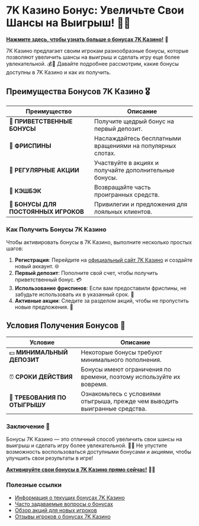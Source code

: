 # 7K Казино Бонус: Увеличьте Свои Шансы на Выигрыш! 🎉✨

[**Нажмите здесь, чтобы узнать больше о бонусах 7K Казино!**](https://brandplay.link/BvQyFShp) 🤑

7K Казино предлагает своим игрокам разнообразные бонусы, которые позволяют увеличить шансы на выигрыш и сделать игру еще более увлекательной. 💰🎲 Давайте подробнее рассмотрим, какие бонусы доступны в 7K Казино и как их получить.

## Преимущества Бонусов 7K Казино 🎖️

| **Преимущество**                 | **Описание**                                          |
|----------------------------------|------------------------------------------------------|
| 🎁 **ПРИВЕТСТВЕННЫЕ БОНУСЫ**      | Получите щедрый бонус на первый депозит.             |
| 🎰 **ФРИСПИНЫ**                   | Наслаждайтесь бесплатными вращениями на популярных слотах. |
| 🎊 **РЕГУЛЯРНЫЕ АКЦИИ**           | Участвуйте в акциях и получайте дополнительные бонусы. |
| 💸 **КЭШБЭК**                    | Возвращайте часть проигранных средств.              |
| 🌟 **БОНУСЫ ДЛЯ ПОСТОЯННЫХ ИГРОКОВ** | Привилегии и предложения для лояльных клиентов.     |

### Как Получить Бонусы 7K Казино

Чтобы активировать бонусы в 7K Казино, выполните несколько простых шагов:

1. **Регистрация**: Перейдите на [официальный сайт 7K Казино](https://brandplay.link/BvQyFShp) и создайте новый аккаунт. 🌐
2. **Первый депозит**: Пополните свой счет, чтобы получить приветственный бонус. 💳
3. **Использование фриспинов**: Если вам предоставили фриспины, не забудьте использовать их в указанный срок. 🎉
4. **Активные акции**: Следите за разделом акций, чтобы не пропустить новые предложения. 📅

## Условия Получения Бонусов 🎲

| **Условие**                      | **Описание**                                          |
|----------------------------------|------------------------------------------------------|
| 💵 **МИНИМАЛЬНЫЙ ДЕПОЗИТ**       | Некоторые бонусы требуют минимального пополнения.    |
| ⏰ **СРОКИ ДЕЙСТВИЯ**            | Бонусы имеют ограничения по времени, поэтому используйте их вовремя. |
| 📜 **ТРЕБОВАНИЯ ПО ОТЫГРЫШУ**     | Ознакомьтесь с условиями отыгрыша, прежде чем выводить выигранные средства. |

### Заключение 🎊

Бонусы 7K Казино — это отличный способ увеличить свои шансы на выигрыш и сделать игру более увлекательной. 🌟💸 Не упустите возможность воспользоваться доступными бонусами и акциями, чтобы улучшить свои результаты в игре!

[**Активируйте свои бонусы в 7K Казино прямо сейчас!**](https://brandplay.link/BvQyFShp) 💪🎊

### Полезные ссылки
- [Информация о текущих бонусах 7K Казино](https://brandplay.link/BvQyFShp)
- [Часто задаваемые вопросы о бонусах](https://brandplay.link/BvQyFShp)
- [Обзор акций для новых игроков](https://brandplay.link/BvQyFShp)
- [Отзывы игроков о бонусах 7K Казино](https://brandplay.link/BvQyFShp)
